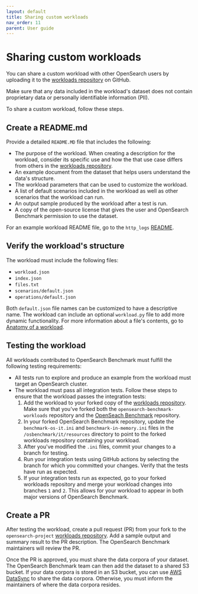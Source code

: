 ```yaml
---
layout: default
title: Sharing custom workloads
nav_order: 11
parent: User guide
---
```


# Sharing custom workloads

You can share a custom workload with other OpenSearch users by uploading it to the [workloads repository](https://github.com/opensearch-project/opensearch-benchmark-workloads/) on GitHub. 

Make sure that any data included in the workload's dataset does not contain proprietary data or personally identifiable information (PII). 

To share a custom workload, follow these steps.

## Create a README.md

Provide a detailed `README.MD` file that includes the following:  

- The purpose of the workload. When creating a description for the workload, consider its specific use and how the that use case differs from others in the [workloads repository](https://github.com/opensearch-project/opensearch-benchmark-workloads/).
- An example document from the dataset that helps users understand the data's structure.
- The workload parameters that can be used to customize the workload.
- A list of default scenarios included in the workload as well as other scenarios that the workload can run.
- An output sample produced by the workload after a test is run.
- A copy of the open-source license that gives the user and OpenSearch Benchmark permission to use the dataset.

For an example workload README file, go to the `http_logs` [README](https://github.com/opensearch-project/opensearch-benchmark-workloads/blob/main/http_logs/README.md).

## Verify the workload's structure

The workload must include the following files: 

- `workload.json`
- `index.json`
- `files.txt`
- `scenarios/default.json`
- `operations/default.json` 

Both `default.json` file names can be customized to have a descriptive name. The workload can include an optional `workload.py` file to add more dynamic functionality. For more information about a file's contents, go to [Anatomy of a workload]({{site.url}}{{site.baseurl}}/benchmark/user-guide/understanding-workloads/anatomy-of-a-workload/).

## Testing the workload

All workloads contributed to OpenSearch Benchmark must fulfill the following testing requirements: 

- All tests run to explore and produce an example from the workload must target an OpenSearch cluster.
- The workload must pass all integration tests. Follow these steps to ensure that the workload passes the integration tests:
   1. Add the workload to your forked copy of the [workloads repository](https://github.com/opensearch-project/opensearch-benchmark-workloads/). Make sure that you've forked both the `opensearch-benchmark-workloads` repository and the [OpenSeach Benchmark](https://github.com/opensearch-project/opensearch-benchmark) repository.
   3. In your forked OpenSearch Benchmark repository, update the `benchmark-os-it.ini` and `benchmark-in-memory.ini` files in the `/osbenchmark/it/resources` directory to point to the forked workloads repository containing your workload.
   4. After you've modified the `.ini` files, commit your changes to a branch for testing.
   6. Run your integration tests using GitHub actions by selecting the branch for which you committed your changes. Verify that the tests have run as expected.
   7. If your integration tests run as expected, go to your forked workloads repository and merge your workload changes into branches `1` and `2`. This allows for your workload to appear in both major versions of OpenSearch Benchmark.

## Create a PR

After testing the workload, create a pull request (PR) from your fork to the `opensearch-project` [workloads repository](https://github.com/opensearch-project/opensearch-benchmark-workloads/). Add a sample output and summary result to the PR description. The OpenSearch Benchmark maintainers will review the PR.

Once the PR is approved, you must share the data corpora of your dataset. The OpenSearch Benchmark team can then add the dataset to a shared S3 bucket. If your data corpora is stored in an S3 bucket, you can use [AWS DataSync](https://docs.aws.amazon.com/datasync/latest/userguide/create-s3-location.html) to share the data corpora. Otherwise, you must inform the maintainers of where the data corpora resides.
